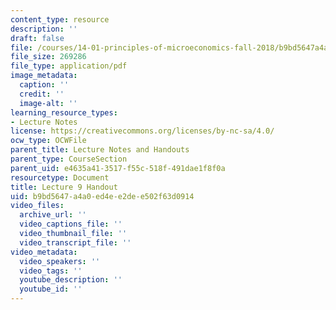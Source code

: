 ```yaml
---
content_type: resource
description: ''
draft: false
file: /courses/14-01-principles-of-microeconomics-fall-2018/b9bd5647a4a0ed4ee2dee502f63d0914_MIT14_01F18_handout9.pdf
file_size: 269286
file_type: application/pdf
image_metadata:
  caption: ''
  credit: ''
  image-alt: ''
learning_resource_types:
- Lecture Notes
license: https://creativecommons.org/licenses/by-nc-sa/4.0/
ocw_type: OCWFile
parent_title: Lecture Notes and Handouts
parent_type: CourseSection
parent_uid: e4635a41-3517-f55c-518f-491dae1f8f0a
resourcetype: Document
title: Lecture 9 Handout
uid: b9bd5647-a4a0-ed4e-e2de-e502f63d0914
video_files:
  archive_url: ''
  video_captions_file: ''
  video_thumbnail_file: ''
  video_transcript_file: ''
video_metadata:
  video_speakers: ''
  video_tags: ''
  youtube_description: ''
  youtube_id: ''
---
```

